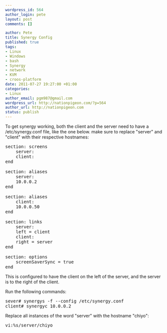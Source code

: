 ```yaml
--- 
wordpress_id: 564
author_login: pete
layout: post
comments: []

author: Pete
title: Synergy Config
published: true
tags: 
- Linux
- Windows
- bash
- Synergy
- network
- KVM
- croos-platform
date: 2011-07-27 19:27:00 +01:00
categories: 
- Linux
author_email: pgm987@gmail.com
wordpress_url: http://nationpigeon.com/?p=564
author_url: http://nationpigeon.com
status: publish
---
```

To get synergy working, both the client and the server need to have a /etc/synergy.conf file, like the one below. make sure to replace "server" and "client" with their respective hostnames:
<pre>section: screens
    server:
    client:
end

section: aliases
    server:
    10.0.0.2
end

section: aliases
    client:
    10.0.0.50
end

section: links
    server:
    left = client
    client:
    right = server
end

section: options
    screenSaverSync = true
end</pre>
This is configured to have the client on the left of the server, and the server is to the right of the client.

Run the following commands:
<pre>sever# synergys -f --config /etc/synergy.conf
client# synergyc 10.0.0.2</pre>

Replace all instances of the word "server" with the hostname "chiyo":
<pre>vi:%s/server/chiyo</pre>
